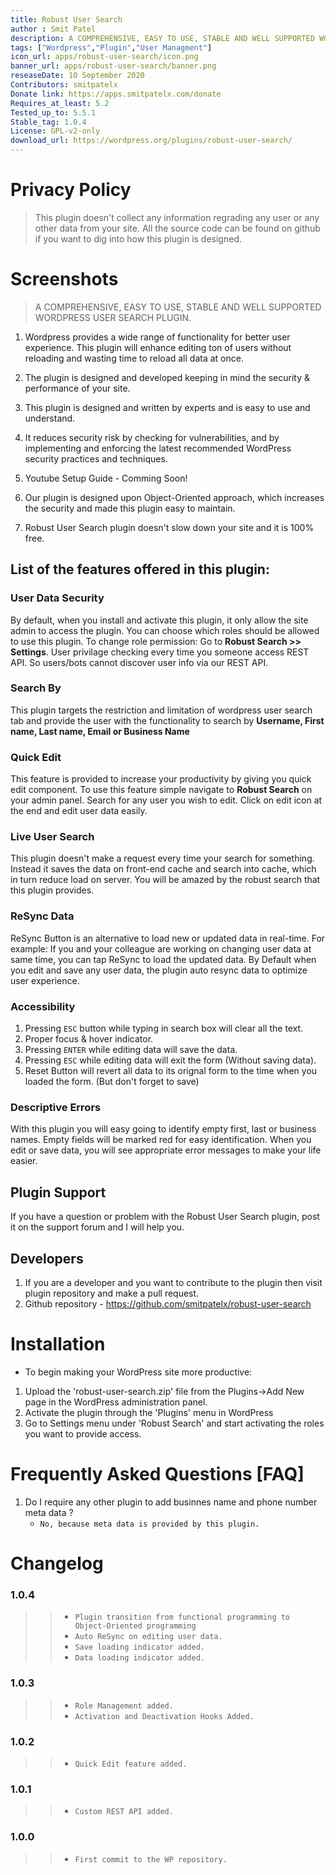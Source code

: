 ```yaml
---
title: Robust User Search
author : Smit Patel
description: A COMPREHENSIVE, EASY TO USE, STABLE AND WELL SUPPORTED WORDPRESS USER SEARCH PLUGIN.
tags: ["Wordpress","Plugin","User Managment"]
icon_url: apps/robust-user-search/icon.png
banner_url: apps/robust-user-search/banner.png
reseaseDate: 10 September 2020
Contributors: smitpatelx
Donate link: https://apps.smitpatelx.com/donate
Requires_at_least: 5.2
Tested_up_to: 5.5.1
Stable_tag: 1.0.4
License: GPL-v2-only
download_url: https://wordpress.org/plugins/robust-user-search/
---
```


# Privacy Policy

> This plugin doesn't collect any information regrading any user or any other data from your site. All the source code can be found on github if you want to dig into how this plugin is designed.

# Screenshots

<spx-image src="~/static/apps/robust-user-search/main-page.png"></spx-image>
<spx-image src="~/static/apps/robust-user-search/edit-components.png"></spx-image>
<spx-image src="~/static/apps/robust-user-search/settings-page.png"></spx-image>


> A COMPREHENSIVE, EASY TO USE, STABLE AND WELL SUPPORTED WORDPRESS USER SEARCH PLUGIN.

1. Wordpress provides a wide range of functionality for better user experience. This plugin will enhance editing ton of users without reloading and wasting time to reload all data at once.

2. The plugin is designed and developed keeping in mind the security & performance of your site.

3. This plugin is designed and written by experts and is easy to use and understand.

4. It reduces security risk by checking for vulnerabilities, and by implementing and enforcing the latest recommended WordPress security practices and techniques.

5. Youtube Setup Guide - Comming Soon!

6. Our plugin is designed upon Object-Oriented approach, which increases the security and made this plugin easy to maintain.

7. Robust User Search plugin doesn't slow down your site and it is 100% free.

## List of the features offered in this plugin:

### User Data Security
By default, when you install and activate this plugin, it only allow the site admin to access the plugin. You can choose which roles should be allowed to use this plugin. To change role permission: Go to **Robust Search >> Settings**. User privilage checking every time you someone access REST API. So users/bots cannot discover user info via our REST API.

### Search By
This plugin targets the restriction and limitation of wordpress user search tab and provide the user with the functionality to search by **Username, First name, Last name, Email or Business Name**

### Quick Edit
This feature is provided to increase your productivity by giving you quick edit component. To use this feature simple navigate to **Robust Search** on your admin panel. Search for any user you wish to edit. Click on edit icon at the end and edit user data easily.

### Live User Search
This plugin doesn't make a request every time your search for something. Instead it saves the data on front-end cache and search into cache, which in turn reduce load on server. You will be amazed by the robust search that this plugin provides.

### ReSync Data
ReSync Button is an alternative to load new or updated data in real-time. For example: If you and your colleague are working on changing user data at same time, you can tap ReSync to load the updated data. By Default when you edit and save any user data, the plugin auto resync data to optimize user experience.

### Accessibility
1. Pressing `ESC` button while typing in search box will clear all the text.
2. Proper focus & hover indicator.
3. Pressing `ENTER` while editing data will save the data.
4. Pressing `ESC` while editing data will exit the form (Without saving data).
5. Reset Button will revert all data to its orignal form to the time when you loaded the form. (But don't forget to save)

### Descriptive Errors
With this plugin you will easy going to identify empty first, last or business names. Empty fields will be marked red for easy identification. When you edit or save data, you will see appropriate error messages to make your life easier.

## Plugin Support
If you have a question or problem with the Robust User Search plugin, post it on the support forum and I will help you.

## Developers
1. If you are a developer and you want to contribute to the plugin then visit plugin repository and make a pull request.
2. Github repository - https://github.com/smitpatelx/robust-user-search

# Installation

- To begin making your WordPress site more productive:

1. Upload the 'robust-user-search.zip' file from the Plugins->Add New page in the WordPress administration panel.
2. Activate the plugin through the 'Plugins' menu in WordPress
3. Go to Settings menu under 'Robust Search' and start activating the roles you want to provide access.

# Frequently Asked Questions [FAQ]

1. Do I require any other plugin to add businnes name and phone number meta data ?
    - `No, because meta data is provided by this plugin.`

# Changelog

### 1.0.4
>>- `Plugin transition from functional programming to Object-Oriented programming`
>>- `Auto ReSync on editing user data.`
>>- `Save loading indicator added.`
>>- `Data loading indicator added.`

### 1.0.3
>>- `Role Management added.`
>>- `Activation and Deactivation Hooks Added.`

### 1.0.2
>>- `Quick Edit feature added.`

### 1.0.1
>>- `Custom REST API added.`

### 1.0.0
>>- `First commit to the WP repository.`
